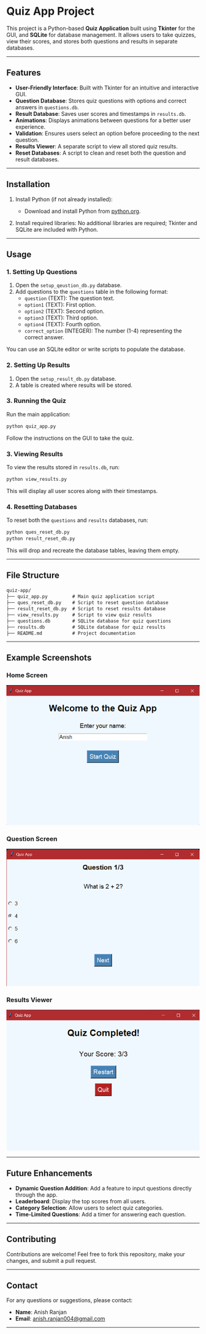 # Quiz App Project

This project is a Python-based **Quiz Application** built using **Tkinter** for the GUI, and **SQLite** for database management. It allows users to take quizzes, view their scores, and stores both questions and results in separate databases.

---

## Features

- **User-Friendly Interface**: Built with Tkinter for an intuitive and interactive GUI.
- **Question Database**: Stores quiz questions with options and correct answers in `questions.db`.
- **Result Database**: Saves user scores and timestamps in `results.db`.
- **Animations**: Displays animations between questions for a better user experience.
- **Validation**: Ensures users select an option before proceeding to the next question.
- **Results Viewer**: A separate script to view all stored quiz results.
- **Reset Databases**: A script to clean and reset both the question and result databases.

---

## Installation
1. Install Python (if not already installed):
   - Download and install Python from [python.org](https://www.python.org/downloads/).

2. Install required libraries:
   No additional libraries are required; Tkinter and SQLite are included with Python.

---

## Usage

### 1. Setting Up Questions
1. Open the `setup_qeustion_db.py` database.
2. Add questions to the `questions` table in the following format:
   - `question` (TEXT): The question text.
   - `option1` (TEXT): First option.
   - `option2` (TEXT): Second option.
   - `option3` (TEXT): Third option.
   - `option4` (TEXT): Fourth option.
   - `correct_option` (INTEGER): The number (1-4) representing the correct answer.

You can use an SQLite editor or write scripts to populate the database.

### 2. Setting Up Results
1. Open the `setup_result_db.py` database.
2. A table is created where results will be stored.

### 3. Running the Quiz
Run the main application:
```bash
python quiz_app.py
```
Follow the instructions on the GUI to take the quiz.

### 3. Viewing Results
To view the results stored in `results.db`, run:
```bash
python view_results.py
```
This will display all user scores along with their timestamps.

### 4. Resetting Databases
To reset both the `questions` and `results` databases, run:
```bash
python ques_reset_db.py
python result_reset_db.py
```
This will drop and recreate the database tables, leaving them empty.

---

## File Structure

```
quiz-app/
├── quiz_app.py         # Main quiz application script
├── ques_reset_db.py    # Script to reset question database
├── result_reset_db.py  # Script to reset results database
├── view_results.py     # Script to view quiz results
├── questions.db        # SQLite database for quiz questions
├── results.db          # SQLite database for quiz results
├── README.md           # Project documentation
```

---

## Example Screenshots

### Home Screen
![Home Screen](home.png)

### Question Screen
![Question Screen](question.png)

### Results Viewer
![Results Viewer](results.png)

---

## Future Enhancements
- **Dynamic Question Addition**: Add a feature to input questions directly through the app.
- **Leaderboard**: Display the top scores from all users.
- **Category Selection**: Allow users to select quiz categories.
- **Time-Limited Questions**: Add a timer for answering each question.

---

## Contributing
Contributions are welcome! Feel free to fork this repository, make your changes, and submit a pull request.

---

## Contact
For any questions or suggestions, please contact:
- **Name**: Anish Ranjan
- **Email**: [anish.ranjan004@gmail.com](mailto:anish.ranjan004@gmail.com)

---

